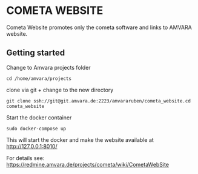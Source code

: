 # COMETA WEBSITE

Cometa Website promotes only the cometa software and links to AMVARA website.

## Getting started
Change to Amvara projects folder

```
cd /home/amvara/projects
```

clone via git + change to the new directory

```
git clone ssh://git@git.amvara.de:2223/amvararuben/cometa_website.cd cometa_website
```

Start the docker container
```
sudo docker-compose up
```

This will start the docker and make the website available at http://127.0.0.1:8010/

For details see: https://redmine.amvara.de/projects/cometa/wiki/CometaWebSite
